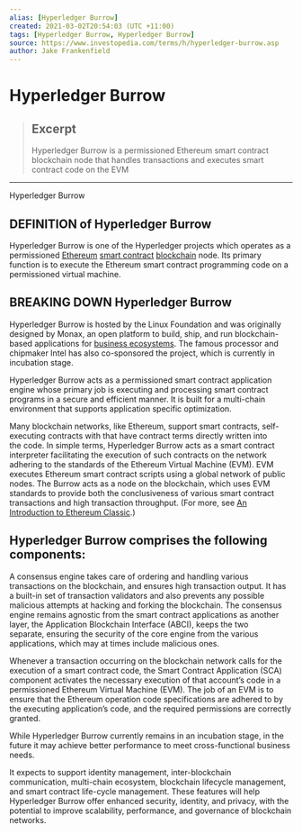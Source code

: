 ```yaml
---
alias: [Hyperledger Burrow]
created: 2021-03-02T20:54:03 (UTC +11:00)
tags: [Hyperledger Burrow, Hyperledger Burrow]
source: https://www.investopedia.com/terms/h/hyperledger-burrow.asp
author: Jake Frankenfield
---
```


# Hyperledger Burrow

> ## Excerpt
> Hyperledger Burrow is a permissioned Ethereum smart contract blockchain node that handles transactions and executes smart contract code on the EVM

---

Hyperledger Burrow
## DEFINITION of Hyperledger Burrow

Hyperledger Burrow is one of the Hyperledger projects which operates as a permissioned [Ethereum](https://www.investopedia.com/terms/e/ethereum.asp) [smart contract](https://www.investopedia.com/terms/s/smart-contracts.asp) [blockchain](https://www.investopedia.com/terms/b/blockchain.asp) node. Its primary function is to execute the Ethereum smart contract programming code on a permissioned virtual machine.

## BREAKING DOWN Hyperledger Burrow

Hyperledger Burrow is hosted by the Linux Foundation and was originally designed by Monax, an open platform to build, ship, and run blockchain-based applications for [business ecosystems](https://www.investopedia.com/terms/b/business-ecosystem.asp). The famous processor and chipmaker Intel has also co-sponsored the project, which is currently in incubation stage.

Hyperledger Burrow acts as a permissioned smart contract application engine whose primary job is executing and processing smart contract programs in a secure and efficient manner. It is built for a multi-chain environment that supports application specific optimization.

Many blockchain networks, like Ethereum, support smart contracts, self-executing contracts with that have contract terms directly written into the code. In simple terms, Hyperledger Burrow acts as a smart contract interpreter facilitating the execution of such contracts on the network adhering to the standards of the Ethereum Virtual Machine (EVM). EVM executes Ethereum smart contract scripts using a global network of public nodes. The Burrow acts as a node on the blockchain, which uses EVM standards to provide both the conclusiveness of various smart contract transactions and high transaction throughput. (For more, see [An Introduction to Ethereum Classic](https://www.investopedia.com/terms/e/ethereum-classic.asp).)

## Hyperledger Burrow comprises the following components:

A consensus engine takes care of ordering and handling various transactions on the blockchain, and ensures high transaction output. It has a built-in set of transaction validators and also prevents any possible malicious attempts at hacking and forking the blockchain. The consensus engine remains agnostic from the smart contract applications as another layer, the Application Blockchain Interface (ABCI), keeps the two separate, ensuring the security of the core engine from the various applications, which may at times include malicious ones.

Whenever a transaction occurring on the blockchain network calls for the execution of a smart contract code, the Smart Contract Application (SCA) component activates the necessary execution of that account’s code in a permissioned Ethereum Virtual Machine (EVM). The job of an EVM is to ensure that the Ethereum operation code specifications are adhered to by the executing application’s code, and the required permissions are correctly granted.

While Hyperledger Burrow currently remains in an incubation stage, in the future it may achieve better performance to meet cross-functional business needs.

It expects to support identity management, inter-blockchain communication, multi-chain ecosystem, blockchain lifecycle management, and smart contract life-cycle management. These features will help Hyperledger Burrow offer enhanced security, identity, and privacy, with the potential to improve scalability, performance, and governance of blockchain networks.
